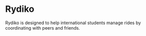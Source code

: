 # Rydiko
Rydiko is designed to help international students manage rides by coordinating with peers and friends.
